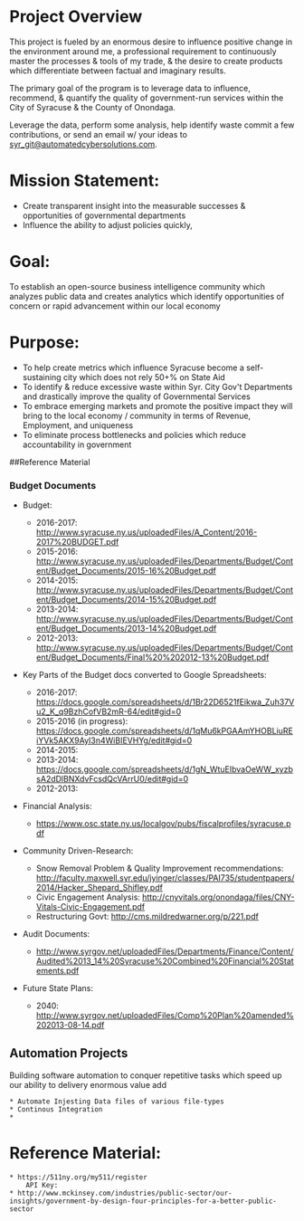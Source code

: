 # Project Overview

This project is fueled by an enormous desire to influence positive change in the environment around me, a professional requirement to continuously master the processes & tools of my trade, & the desire to create products which differentiate between factual and imaginary results.

The primary goal of the program is to leverage data to influence, recommend, & quantify the quality of government-run services within the City of Syracuse & the County of Onondaga.

Leverage the data, perform some analysis, help identify waste commit a few contributions, or send an email w/ your ideas to syr_git@automatedcybersolutions.com.  


# Mission Statement:
* Create transparent insight into the measurable successes & opportunities of governmental departments
* Influence the ability to adjust policies quickly, 

# Goal:
To establish an open-source business intelligence community which analyzes public data and creates analytics which identify opportunities of concern or rapid advancement within our local economy

# Purpose:
* To help create metrics which influence Syracuse become a self-sustaining city which does not rely 50+% on State Aid
* To identify & reduce excessive waste within Syr. City Gov't Departments and drastically improve the quality of Governmental Services
* To embrace emerging markets and promote the positive impact they will bring to the local economy / community in terms of Revenue, Employment, and uniqueness
* To eliminate process bottlenecks and policies which reduce accountability in government


##Reference Material

### Budget Documents
* Budget: 
    * 2016-2017: http://www.syracuse.ny.us/uploadedFiles/A_Content/2016-2017%20BUDGET.pdf
    * 2015-2016: http://www.syracuse.ny.us/uploadedFiles/Departments/Budget/Content/Budget_Documents/2015-16%20Budget.pdf 
    * 2014-2015: http://www.syracuse.ny.us/uploadedFiles/Departments/Budget/Content/Budget_Documents/2014-15%20Budget.pdf
    * 2013-2014: http://www.syracuse.ny.us/uploadedFiles/Departments/Budget/Content/Budget_Documents/2013-14%20Budget.pdf
    * 2012-2013: http://www.syracuse.ny.us/uploadedFiles/Departments/Budget/Content/Budget_Documents/Final%20%202012-13%20Budget.pdf
    
* Key Parts of the Budget docs converted to Google Spreadsheets:
    * 2016-2017: https://docs.google.com/spreadsheets/d/1Br22D6521fEikwa_Zuh37Vu2_K_q9BzhCofVB2mR-64/edit#gid=0
    * 2015-2016 (in progress): https://docs.google.com/spreadsheets/d/1qMu6kPGAAmYHOBLiuREiYVk5AKX9AyI3n4WiBIEVHYg/edit#gid=0
    * 2014-2015: 
    * 2013-2014: https://docs.google.com/spreadsheets/d/1gN_WtuEIbvaOeWW_xyzbsA2dDlBNXdvFcsdQcVArrU0/edit#gid=0 
    * 2012-2013: 
  
* Financial Analysis: 
    * https://www.osc.state.ny.us/localgov/pubs/fiscalprofiles/syracuse.pdf     
     
* Community Driven-Research:
    * Snow Removal Problem & Quality Improvement recommendations: http://faculty.maxwell.syr.edu/jyinger/classes/PAI735/studentpapers/2014/Hacker_Shepard_Shifley.pdf
    * Civic Engagement Analysis: http://cnyvitals.org/onondaga/files/CNY-Vitals-Civic-Engagement.pdf
    * Restructuring Govt: http://cms.mildredwarner.org/p/221.pdf

* Audit Documents:
    * http://www.syrgov.net/uploadedFiles/Departments/Finance/Content/Audited%2013_14%20Syracuse%20Combined%20Financial%20Statements.pdf

* Future State Plans: 
    * 2040: http://www.syrgov.net/uploadedFiles/Comp%20Plan%20amended%202013-08-14.pdf

## Automation Projects
Building software automation to conquer repetitive tasks which speed up our ability to delivery enormous value add 

    * Automate Injesting Data files of various file-types
    * Continous Integration
    * 

# Reference Material:
    
    * https://511ny.org/my511/register
        API Key: 
    * http://www.mckinsey.com/industries/public-sector/our-insights/government-by-design-four-principles-for-a-better-public-sector

